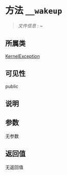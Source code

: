 # 方法 `__wakeup`

> *文件信息* : ~

## 所属类 

[KernelException](../KernelException.md)

## 可见性

public

## 说明



## 参数


无参数


## 返回值

无返回值

